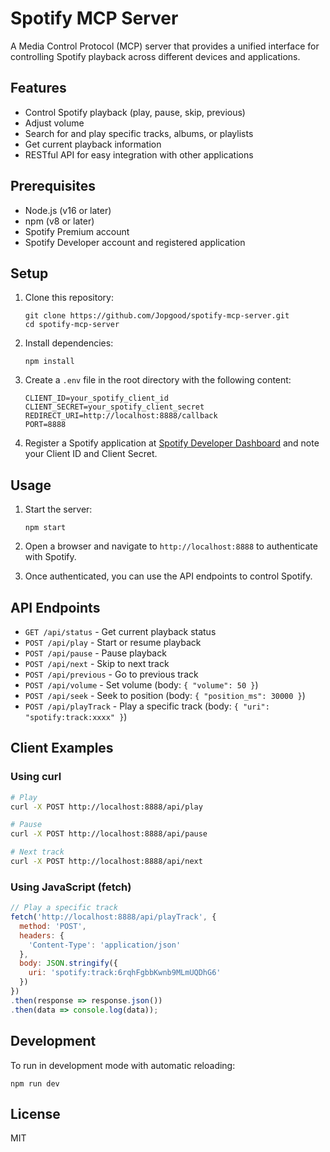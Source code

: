 # Spotify MCP Server

A Media Control Protocol (MCP) server that provides a unified interface for controlling Spotify playback across different devices and applications.

## Features

- Control Spotify playback (play, pause, skip, previous)
- Adjust volume
- Search for and play specific tracks, albums, or playlists
- Get current playback information
- RESTful API for easy integration with other applications

## Prerequisites

- Node.js (v16 or later)
- npm (v8 or later)
- Spotify Premium account
- Spotify Developer account and registered application

## Setup

1. Clone this repository:
   ```
   git clone https://github.com/Jopgood/spotify-mcp-server.git
   cd spotify-mcp-server
   ```

2. Install dependencies:
   ```
   npm install
   ```

3. Create a `.env` file in the root directory with the following content:
   ```
   CLIENT_ID=your_spotify_client_id
   CLIENT_SECRET=your_spotify_client_secret
   REDIRECT_URI=http://localhost:8888/callback
   PORT=8888
   ```

4. Register a Spotify application at [Spotify Developer Dashboard](https://developer.spotify.com/dashboard/) and note your Client ID and Client Secret.

## Usage

1. Start the server:
   ```
   npm start
   ```

2. Open a browser and navigate to `http://localhost:8888` to authenticate with Spotify.

3. Once authenticated, you can use the API endpoints to control Spotify.

## API Endpoints

- `GET /api/status` - Get current playback status
- `POST /api/play` - Start or resume playback
- `POST /api/pause` - Pause playback
- `POST /api/next` - Skip to next track
- `POST /api/previous` - Go to previous track
- `POST /api/volume` - Set volume (body: `{ "volume": 50 }`)
- `POST /api/seek` - Seek to position (body: `{ "position_ms": 30000 }`)
- `POST /api/playTrack` - Play a specific track (body: `{ "uri": "spotify:track:xxxx" }`)

## Client Examples

### Using curl

```bash
# Play
curl -X POST http://localhost:8888/api/play

# Pause
curl -X POST http://localhost:8888/api/pause

# Next track
curl -X POST http://localhost:8888/api/next
```

### Using JavaScript (fetch)

```javascript
// Play a specific track
fetch('http://localhost:8888/api/playTrack', {
  method: 'POST',
  headers: {
    'Content-Type': 'application/json'
  },
  body: JSON.stringify({
    uri: 'spotify:track:6rqhFgbbKwnb9MLmUQDhG6'
  })
})
.then(response => response.json())
.then(data => console.log(data));
```

## Development

To run in development mode with automatic reloading:

```
npm run dev
```

## License

MIT
